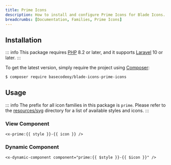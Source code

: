 ```yaml
---
title: Prime Icons
description: How to install and configure Prime Icons for Blade Icons.
breadcrumbs: [Documentation, Families, Prime Icons]
---
```


## Installation

::: info
This package requires [PHP](https://www.php.net/) 8.2 or later, and it supports [Laravel](https://laravel.com/) 10 or later.
:::

To get the latest version, simply require the project using [Composer](https://getcomposer.org/):

```bash
$ composer require basecodeoy/blade-icons-prime-icons
```

## Usage

::: info
The prefix for all icon families in this package is `prime`. Please refer to the [resources/svg](https://github.com/basecodeoy/blade-icons-prime-icons/tree/main/resources/svg) directory for a list of available styles and icons.
:::

### View Component

```blade
<x-prime:{{ style }}-{{ icon }} />
```

### Dynamic Component

```blade
<x-dynamic-component component="prime:{{ $style }}-{{ $icon }}" />
```
